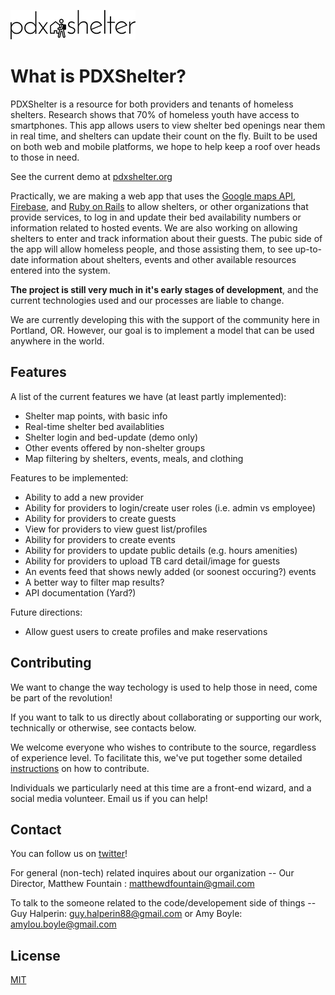 ![PDXShelter logo](img/pdxsheltericon.png "Never doubt that a small group of thoughtful, committed, citizens can change the world. Indeed, it is the only thing that ever has.")

What is PDXShelter?
===================

PDXShelter is a resource for both providers and tenants of homeless shelters. Research shows that 70% of homeless youth have access to smartphones. This app allows users to view shelter bed openings near them in real time, and shelters can update their count on the fly. Built to be used on both web and mobile platforms, we hope to help keep a roof over heads to those in need.

See the current demo at [pdxshelter.org](https://www.pdxshelter.org/)

Practically, we are making a web app that uses the [Google maps API](https://developers.google.com/maps/web/), [Firebase](https://www.firebase.com/), and [Ruby on Rails](http://rubyonrails.org/) to allow shelters, or other organizations that provide services, to log in and update their bed availability numbers or information related to hosted events. We are also working on allowing shelters to enter and track information about their guests. The pubic side of the app will allow homeless people, and those assisting them, to see up-to-date information about shelters, events and other available resources entered into the system.

**The project is still very much in it's early stages of development**, and the current technologies used and our processes are liable to change.

We are currently developing this with the support of the community here in Portland, OR. However, our goal is to implement a model that can be used anywhere in the world.

Features
----------

A list of the current features we have (at least partly implemented):

* Shelter map points, with basic info
* Real-time shelter bed availablities
* Shelter login and bed-update (demo only)
* Other events offered by non-shelter groups
* Map filtering by shelters, events, meals, and clothing

Features to be implemented:

* Ability to add a new provider
* Ability for providers to login/create user roles (i.e. admin vs employee)
* Ability for providers to create guests
* View for providers to view guest list/profiles
* Ability for providers to create events
* Ability for providers to update public details (e.g. hours amenities)
* Ability for providers to upload TB card detail/image for guests
* An events feed that shows newly added (or soonest occuring?) events
* A better way to filter map results?
* API documentation (Yard?)

Future directions:

* Allow guest users to create profiles and make reservations

Contributing
------------

We want to change the way techology is used to help those in need, come be part of the revolution!

If you want to talk to us directly about collaborating or supporting our work, technically or otherwise, see contacts below.

We welcome everyone who wishes to contribute to the source, regardless of experience level. To facilitate this, we've put together some detailed [instructions](contributing.md) on how to contribute.

Individuals we particularly need at this time are a front-end wizard, and a social media volunteer. Email us if you can help!

Contact
--------

You can follow us on [twitter](http://twitter.com/pdxshelter)!

For general (non-tech) related inquires about our organization -- Our Director, Matthew Fountain : matthewdfountain@gmail.com

To talk to the someone related to the code/developement side of things -- Guy Halperin: guy.halperin88@gmail.com or Amy Boyle: amylou.boyle@gmail.com

License
-------
[MIT](LICENSE.txt)
